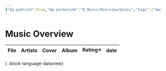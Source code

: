 ```yaml
---
{"dg-publish":true,"dg-permalink":"9_Music/Overview/music","tags":["music","overview"],"permalink":"/9_Music/Overview/music/","dgPassFrontmatter":true,"noteIcon":"1"}
---
```


# Music Overview
| File | Artists | Cover | Album | Rating⭐ | date |
| ---- | ------- | ----- | ----- | ------- | ---- |

{ .block-language-dataview}

